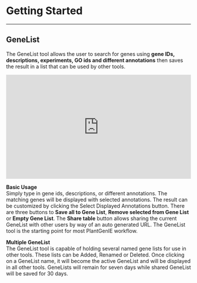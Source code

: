 Getting Started
=============

------------------------
GeneList
------------------------
The GeneList tool allows the user to search for genes using **gene IDs, descriptions, experiments, GO ids and different annotations** then saves the result in a list that can be used by other tools.

<div style="position: relative; padding-bottom: 56.25%; height: 0; overflow: hidden; max-width: 100%; height: auto;">
        <iframe src="https://plantgenie.org/help/screencast/genelist_screencast/genelist.html" frameborder="0" allowfullscreen style="position: absolute; top: 0; left: 0; width: 100%; height: 100%;"></iframe>
</div>


**Basic Usage**   
Simply type in gene ids, descriptions, or different annotations. The matching genes will be displayed with selected annotations. The result can be customized by clicking the Select Displayed Annotations button. There are three buttons to **Save all to Gene List**, **Remove selected from Gene List** or **Empty Gene List**. The **Share table** button allows sharing the current GeneList with other users by way of an auto generated URL. The GeneList tool is the starting point for most PlantGenIE workflow.


**Multiple GeneList**    
The GeneList tool is capable of holding several named gene lists for use in other tools. These lists can be Added, Renamed or Deleted. Once clicking on a GeneList name, it will become the active GeneList and will be displayed in all other tools. GeneLists will remain for seven days while shared GeneList will be saved for 30 days.


